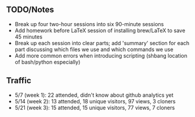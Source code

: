 TODO/Notes
----------
+ Break up four two-hour sessions into six 90-minute sessions
+ Add homework before LaTeX session of installing brew/LaTeX to save 45 minutes
+ Break up each session into clear parts; add 'summary' section for each part
  discussing which files we use and which commands we use
+ Add more common errors when introducing scripting (shbang location of
  bash/python especially)


Traffic
-------
+ 5/7  (week 1): 22 attended, didn't know about github analytics yet
+ 5/14 (week 2): 13 attended, 18 unique visitors, 97 views, 3 cloners
+ 5/21 (week 3): 15 attended, 15 unique visitors, 77 views, 7 cloners

